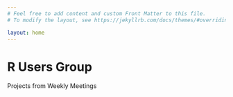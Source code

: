 ```yaml
---
# Feel free to add content and custom Front Matter to this file.
# To modify the layout, see https://jekyllrb.com/docs/themes/#overriding-theme-defaults

layout: home
---
```


<h1> R Users Group </h1>
<p> Projects from Weekly Meetings <p>
<br>
